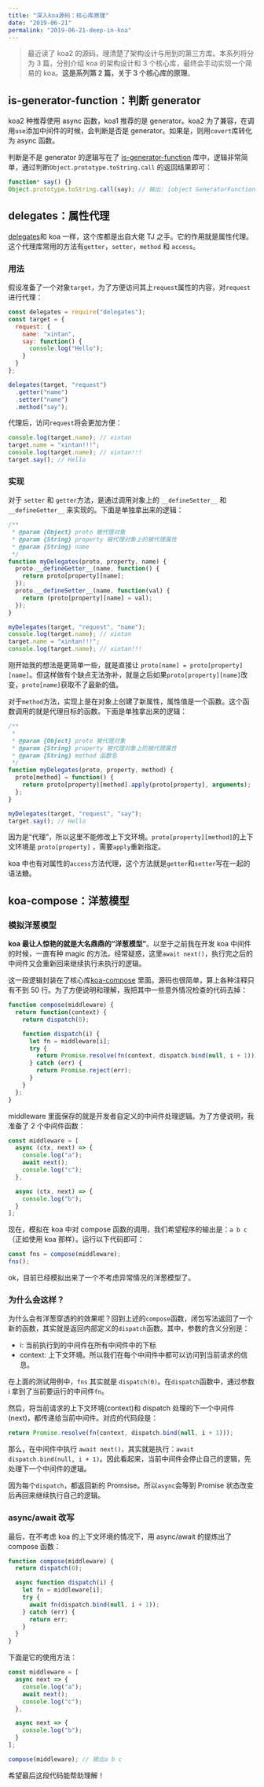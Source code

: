 ```yaml
---
title: "深入koa源码：核心库原理"
date: "2019-06-21"
permalink: "2019-06-21-deep-in-koa"
---
```


> 最近读了 koa2 的源码，理清楚了架构设计与用到的第三方库。本系列将分为 3 篇，分别介绍 koa 的架构设计和 3 个核心库，最终会手动实现一个简易的 koa。**这是系列第 2 篇，关于 3 个核心库的原理**。

## is-generator-function：判断 generator

koa2 种推荐使用 async 函数，koa1 推荐的是 generator。koa2 为了兼容，在调用`use`添加中间件的时候，会判断是否是 generator。如果是，则用`covert`库转化为 async 函数。

判断是不是 generator 的逻辑写在了 [is-generator-function](https://github.com/ljharb/is-generator-function) 库中，逻辑非常简单，通过判断`Object.prototype.toString.call` 的返回结果即可：

```javascript
function* say() {}
Object.prototype.toString.call(say); // 输出: [object GeneratorFunction]
```

## delegates：属性代理

[delegates](https://github.com/tj/node-delegates)和 koa 一样，这个库都是出自大佬 TJ 之手。它的作用就是属性代理。这个代理库常用的方法有`getter`，`setter`，`method` 和 `access`。

### 用法

假设准备了一个对象`target`，为了方便访问其上`request`属性的内容，对`request`进行代理：

```javascript
const delegates = require("delegates");
const target = {
  request: {
    name: "xintan",
    say: function() {
      console.log("Hello");
    }
  }
};

delegates(target, "request")
  .getter("name")
  .setter("name")
  .method("say");
```

代理后，访问`request`将会更加方便：

```javascript
console.log(target.name); // xintan
target.name = "xintan!!!";
console.log(target.name); // xintan!!!
target.say(); // Hello
```

### 实现

对于 `setter` 和 `getter`方法，是通过调用对象上的 `__defineSetter__` 和 `__defineGetter__` 来实现的。下面是单独拿出来的逻辑：

```javascript
/**
 * @param {Object} proto 被代理对象
 * @param {String} property 被代理对象上的被代理属性
 * @param {String} name
 */
function myDelegates(proto, property, name) {
  proto.__defineGetter__(name, function() {
    return proto[property][name];
  });
  proto.__defineSetter__(name, function(val) {
    return (proto[property][name] = val);
  });
}

myDelegates(target, "request", "name");
console.log(target.name); // xintan
target.name = "xintan!!!";
console.log(target.name); // xintan!!!
```

刚开始我的想法是更简单一些，就是直接让 `proto[name] = proto[property][name]`。但这样做有个缺点无法弥补，就是之后如果`proto[property][name]`改变，`proto[name]`获取不了最新的值。

对于`method`方法，实现上是在对象上创建了新属性，属性值是一个函数。这个函数调用的就是代理目标的函数。下面是单独拿出来的逻辑：

```javascript
/**
 *
 * @param {Object} proto 被代理对象
 * @param {String} property 被代理对象上的被代理属性
 * @param {String} method 函数名
 */
function myDelegates(proto, property, method) {
  proto[method] = function() {
    return proto[property][method].apply(proto[property], arguments);
  };
}

myDelegates(target, "request", "say");
target.say(); // Hello
```

因为是“代理”，所以这里不能修改上下文环境。`proto[property][method]`的上下文环境是 `proto[property]` ，需要`apply`重新指定。

koa 中也有对属性的`access`方法代理，这个方法就是`getter`和`setter`写在一起的语法糖。

## koa-compose：洋葱模型

### 模拟洋葱模型

**koa 最让人惊艳的就是大名鼎鼎的“洋葱模型”**。以至于之前我在开发 koa 中间件的时候，一直有种 magic 的方法。经常疑惑，这里`await next()`，执行完之后的中间件又会重新回来继续执行未执行的逻辑。

这一段逻辑封装在了核心库[koa-compose](https://github.com/koajs/compose) 里面。源码也很简单，算上各种注释只有不到 50 行。为了方便说明和理解，我把其中一些意外情况检查的代码去掉：

```javascript
function compose(middleware) {
  return function(context) {
    return dispatch(0);

    function dispatch(i) {
      let fn = middleware[i];
      try {
        return Promise.resolve(fn(context, dispatch.bind(null, i + 1)));
      } catch (err) {
        return Promise.reject(err);
      }
    }
  };
}
```

middleware 里面保存的就是开发者自定义的中间件处理逻辑。为了方便说明，我准备了 2 个中间件函数：

```javascript
const middleware = [
  async (ctx, next) => {
    console.log("a");
    await next();
    console.log("c");
  },

  async (ctx, next) => {
    console.log("b");
  }
];
```

现在，模拟在 koa 中对 compose 函数的调用，我们希望程序的输出是：`a b c`（正如使用 koa 那样）。运行以下代码即可：

```javascript
const fns = compose(middleware);
fns();
```

ok，目前已经模拟出来了一个不考虑异常情况的洋葱模型了。

### 为什么会这样？

为什么会有洋葱穿透的的效果呢？回到上述的`compose`函数，闭包写法返回了一个新的函数，其实就是返回内部定义的`dispatch`函数。其中，参数的含义分别是：

- i: 当前执行到的中间件在所有中间件中的下标
- context: 上下文环境。所以我们在每个中间件中都可以访问到当前请求的信息。

在上面的测试用例中，`fns` 其实就是 `dispatch(0)`。在`dispatch`函数中，通过参数 i 拿到了当前要运行的中间件`fn`。

然后，将当前请求的上下文环境(context)和 dispatch 处理的下一个中间件(next)，都传递给当前中间件。对应的代码段是：

```javascript
return Promise.resolve(fn(context, dispatch.bind(null, i + 1)));
```

那么，在中间件中执行 `await next()`，其实就是执行：`await dispatch.bind(null, i + 1)`。因此看起来，当前中间件会停止自己的逻辑，先处理下一个中间件的逻辑。

因为每个`dispatch`，都返回新的 Promsise。所以`async`会等到 Promise 状态改变后再回来继续执行自己的逻辑。

### async/await 改写

最后，在不考虑 koa 的上下文环境的情况下，用 async/await 的提炼出了 compose 函数：

```javascript
function compose(middleware) {
  return dispatch(0);

  async function dispatch(i) {
    let fn = middleware[i];
    try {
      await fn(dispatch.bind(null, i + 1));
    } catch (err) {
      return err;
    }
  }
}
```

下面是它的使用方法：

```javascript
const middleware = [
  async next => {
    console.log("a");
    await next();
    console.log("c");
  },

  async next => {
    console.log("b");
  }
];

compose(middleware); // 输出a b c
```

希望最后这段代码能帮助理解！
